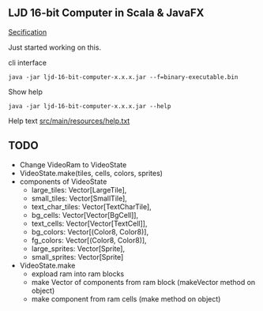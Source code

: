 LJD 16-bit Computer in Scala & JavaFX
-------------------------------------

[Secification](https://github.com/lj-ditrapani/16-bit-computer-specification)

Just started working on this.

cli interface

    java -jar ljd-16-bit-computer-x.x.x.jar --f=binary-executable.bin

Show help

    java -jar ljd-16-bit-computer-x.x.x.jar --help

Help text [src/main/resources/help.txt](src/main/resources/help.txt)


TODO
----

- Change VideoRam to VideoState
- VideoState.make(tiles, cells, colors, sprites)
- components of VideoState
    - large_tiles: Vector[LargeTile],
    - small_tiles: Vector[SmallTile],
    - text_char_tiles: Vector[TextCharTile],
    - bg_cells: Vector[Vector[BgCell]],
    - text_cells: Vector[Vector[TextCell]],
    - bg_colors: Vector[(Color8, Color8)],
    - fg_colors: Vector[(Color8, Color8)],
    - large_sprites: Vector[Sprite],
    - small_sprites: Vector[Sprite]
- VideoState.make
    - expload ram into ram blocks
    - make Vector of components from ram block (makeVector method on object)
    - make component from ram cells (make method on object)
